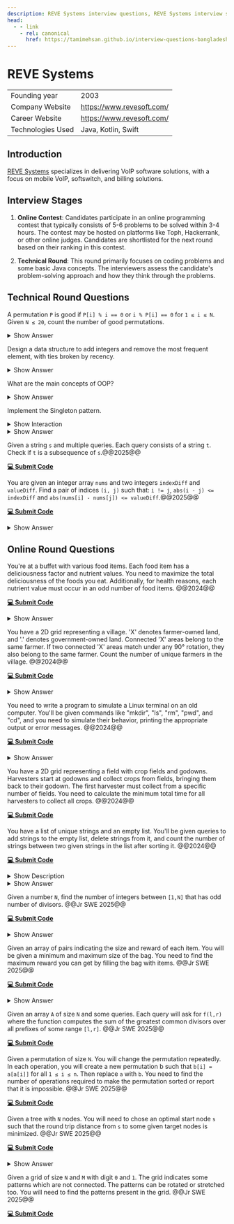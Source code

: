 ```yaml
---
description: REVE Systems interview questions, REVE Systems interview stages, REVE Systems interview details, REVE Systems interview question and answers
head:
  - - link
    - rel: canonical
      href: https://tamimehsan.github.io/interview-questions-bangladesh/companies/revesystems
---
```

# REVE Systems

|  | |
| :-| :- |
| Founding year | 2003 |
| Company Website | https://www.revesoft.com/ |
| Career Website | https://www.revesoft.com/ |
| Technologies Used| Java, Kotlin, Swift |

## Introduction
[REVE Systems](https://www.revesoft.com/) specializes in delivering VoIP software solutions, with a focus on mobile VoIP, softswitch, and billing solutions.

## Interview Stages

1. **Online Contest**: Candidates participate in an online programming contest that typically consists of 5-6 problems to be solved within 3-4 hours. The contest may be hosted on platforms like Toph, Hackerrank, or other online judges. Candidates are shortlisted for the next round based on their ranking in this contest.

2. **Technical Round**: This round primarily focuses on coding problems and some basic Java concepts. The interviewers assess the candidate's problem-solving approach and how they think through the problems.

## Technical Round Questions

<article>

A permutation `P` is good if `P[i] % i == 0` or `i % P[i] == 0` for `1 ≤ i ≤ N`. Given `N ≤ 20`, count the number of good permutations. 
<details><summary>Show Answer</summary>

The final solution uses Bitmask DP to efficiently count the number of good permutations that satisfy the given condition.

```cpp
#include <iostream>
#include <vector>

using namespace std;

int N; // Global variable for the size of the permutation
vector<int> dp; // DP array to store results of subproblems

// Recursive function to count the number of good permutations using Bitmask DP
int solve(int mask) {
    if (mask == (1 << N) - 1) return 1; // Base case: all elements are placed
    if (dp[mask] != -1) return dp[mask]; // Return already computed result

    int pos = __builtin_popcount(mask) + 1; // Position to place the next element (1-based)
    dp[mask] = 0; // Initialize current DP state

    for (int i = 0; i < N; i++) {
        // Check if the i-th element is not used and it satisfies the condition
        if (!(mask & (1 << i)) && (pos % (i + 1) == 0 || (i + 1) % pos == 0)) {
            dp[mask] += solve(mask | (1 << i)); // Recur with updated mask
        }
    }
    return dp[mask];
}

int main() {
    cout << "Enter the value of N (N <= 20): ";
    cin >> N;

    dp.assign(1 << N, -1); // Initialize DP array with -1 for all masks
    int result = solve(0); // Start with an empty mask
    cout << "Number of good permutations for N = " << N << " is: " << result << endl;

    return 0;
}
```
</details>
</article>

<article>

Design a data structure to add integers and remove the most frequent element, with ties broken by recency.
<details><summary>Show Answer</summary>

Design a data structure that supports the following two operations:

1. **add(val)**: Add an integer `val` to the data structure.
2. **remove()**: Remove the most frequent element in the data structure. If there are multiple elements with the same highest frequency, print the element that was added last.

The constraints for the operations are:

* Total number of operations ≤ 10<sup>5</sup>
* 0 ≤ val ≤ 10<sup>9</sup>

**Solution:**

```cpp
#include <iostream>
#include <unordered_map>
#include <vector>

using namespace std;

class FreqStack {
    unordered_map<int, int> freq;                    // Map to store frequency of elements
    unordered_map<int, vector<int>> group;             // Map to store groups of elements by frequency
    int maxFreq = 0;                                 // Variable to track the maximum frequency

public:
    // Function to add an integer
    void push(int x) {
        freq[x]++;                                   // Increase the frequency of the element
        maxFreq = max(maxFreq, freq[x]);             // Update the max frequency
        group[freq[x]].push_back(x);                 // Add the element to the appropriate group
    }

    // Function to remove and return the most frequent element (with ties broken by recency)
    int pop() {
        int x = group[maxFreq].back();               // Get the most recent element with the highest frequency
        group[maxFreq].pop_back();                   // Remove it from the group
        if (group[maxFreq].empty()) {                // If no more elements in the group, reduce max frequency
            maxFreq--;
        }
        freq[x]--;                                   // Decrease the frequency of the element
        return x;                                    // Return the most frequent element
    }
};

int main() {
    FreqStack fs;
    fs.push(5);
    fs.push(7);
    fs.push(5);
    fs.push(7);
    fs.push(4);
    fs.push(5);
    
    cout << fs.pop() << endl;  // Should print 5
    cout << fs.pop() << endl;  // Should print 7
    cout << fs.pop() << endl;  // Should print 5
    cout << fs.pop() << endl;  // Should print 4
    
    return 0;
}
```
</details>
</article>

<article>
 

What are the main concepts of OOP? 
<details><summary>Show Answer</summary>
 

The main concepts of Object-Oriented Programming (OOP) are:
Abstraction, Inheritance, Encapsulation, Polymorphism.
</details>
</article>
 

<article>

Implement the Singleton pattern.
<details><summary>Show Interaction</summary>

To provide better understanding, here’s how the discussion typically goes. The questions aren't directly asked; instead, they are discussed in the context of a coding problem or a concept. (I am sharing real experience of mine):

**Interviewer:** Here's a scenario: you need to create a class for database connections, and as every developer of your team needs to use the same database connection, you should only allow one instance of this class.  How would you implement this in Java?  
**Candidate:** I would include a static variable within the class, initially set to null. I'd also create a static method called "connection." This method would first check if the static variable is null. If it is, it would create a new object, assign it to the variable, and then return it. If the variable is not null, it would simply return the existing object.  
**Interviewer:** But if someone creates an object of this class, wouldn't they get a different object?  
**Candidate:** To prevent that, I would make the constructor private.  
**Interviewer:** Is this approach feasible? Would you need to do anything else?  
**Candidate:** Yes, it's feasible, and no further changes are necessary.  
**Interviewer:** The process you described has a specific name in design patterns. Do you recall what it's called?  
**Candidate:** Sorry, I don't know the name.  
**Interviewer:** It's called the Singleton pattern.
</details>

<details><summary>Show Answer</summary>

**Solution:** Below is the implementation of the Singleton pattern in Java:

::: code-group
```java [Single Threaded]
// Singleton class to manage database connections
public class DatabaseConnection {
    // Static variable to hold the single instance of the class
    private static DatabaseConnection instance = null;

    // Private constructor to prevent instantiation
    private DatabaseConnection() {
        // Initialization code, e.g., establish database connection
    }

    // Public method to provide access to the single instance
    public static DatabaseConnection getInstance() {
        // Check if instance is null, create new one if needed
        if (instance == null) {
            instance = new DatabaseConnection();
        }
        // Return the existing instance
        return instance;
    }
}
```
```go [Thread Safe]
var lock = &sync.Mutex{}

type single struct {
}

var singleInstance *single

func getInstance() *single {
    if singleInstance == nil {
        lock.Lock()
        defer lock.Unlock()
        if singleInstance == nil {
            fmt.Println("Creating single instance now.")
            singleInstance = &single{}
        } else {
            fmt.Println("Single instance already created.")
        }
    } else {
        fmt.Println("Single instance already created.")
    }

    return singleInstance
}
```
:::

> [!WARNING] 
> The given single threaded implementation of the singleton pattern though widely popular, is not thread-safe. If a multithreaded application were to get the connection, there is a chance that the connection is initialized multiple times. Ask the interviewer to make sure if they want it to be thread-safe. You can check this [wikipedia section](https://en.wikipedia.org/wiki/Double-checked_locking#Usage_in_Java) if you want to learn more.
</details>
</article>

<article>

Given a string `s` and multiple queries. Each query consists of a string `t`. Check if `t` is a subsequence of `s`.@@2025@@

[**💻 Submit Code**](https://leetcode.com/problems/is-subsequence/description/)
</article>

<article>

You are given an integer array `nums` and two integers `indexDiff` and `valueDiff`. Find a pair of indices `(i, j)` such that: `i != j`, `abs(i - j) <= indexDiff` and `abs(nums[i] - nums[j]) <= valueDiff`.@@2025@@

[**💻 Submit Code**](https://leetcode.com/problems/contains-duplicate-iii/description/)
<details><summary>Show Answer</summary>

```cpp
bool containsNearbyAlmostDuplicate(vector<int>& nums, int indexDiff, int valueDiff) {
    set<pair<int,int>> st;
    for(int i=0;i<nums.size();i++){
        if( i>indexDiff ) st.erase({nums[i-indexDiff-1],i-indexDiff-1});
        auto it = st.lower_bound({nums[i],0});
        if ( it != st.end() ) {
            if ( abs(nums[i] - it->first) <= valueDiff ) 
                return true;
        }
        if( it != st.begin() ){
            it--;
            if ( abs(nums[i] - it->first) <= valueDiff ) 
                return true;
        }
        st.insert({nums[i],i});
    }
    return false;
}
```
</details>
</article>

## Online Round Questions

<article>

You're at a buffet with various food items. Each food item has a deliciousness factor and nutrient values. You need to maximize the total deliciousness of the foods you eat. Additionally, for health reasons, each nutrient value must occur in an odd number of food items. @@2024@@

[**💻 Submit Code**](https://toph.co/c/recruitment-contest-by-kite-games-studio)
<details><summary>Show Answer</summary>

**Solution:** 

<<< @/snippets/kite/buffet.cpp
</details>
</article>

<article>

You have a 2D grid representing a village. 'X' denotes farmer-owned land, and '.' denotes government-owned land. Connected 'X' areas belong to the same farmer. If two connected 'X' areas match under any 90° rotation, they also belong to the same farmer. Count the number of unique farmers in the village. @@2024@@

[**💻 Submit Code**](https://toph.co/c/recruitment-contest-by-kite-games-studio)
<details><summary>Show Answer</summary>

**Solution:** 

<<< @/snippets/kite/farmer.cpp
</details>
</article>

<article>

You need to write a program to simulate a Linux terminal on an old computer. You'll be given commands like "mkdir", "ls", "rm", "pwd", and "cd", and you need to simulate their behavior, printing the appropriate output or error messages. @@2024@@

[**💻 Submit Code**](https://toph.co/c/recruitment-contest-by-kite-games-studio)
<details><summary>Show Answer</summary>

**Solution:** 

<<< @/snippets/kite/linux-terminal.cpp
</details>
</article>

<article>

You have a 2D grid representing a field with crop fields and godowns. Harvesters start at godowns and collect crops from fields, bringing them back to their godown. The first harvester must collect from a specific number of fields. You need to calculate the minimum total time for all harvesters to collect all crops. @@2024@@

[**💻 Submit Code**](https://toph.co/c/recruitment-contest-by-kite-games-studio)
</article>

<article>

You have a list of unique strings and an empty list. You'll be given queries to add strings to the empty list, delete strings from it, and count the number of strings between two given strings in the list after sorting it. @@2024@@

[**💻 Submit Code**](https://toph.co/c/recruitment-contest-by-kite-games-studio)
<details><summary>Show Description</summary>

You are given a list <i>L</i> of <i>N</i> unique strings and an initially empty list <i>P</i>. You need to process <i>Q</i> queries of the following types:

* **add i f:** Add the string <i>L[i]</i> to the list <i>P</i> a total of <i>f</i> times.
* **delete i f:** Let <i>t</i> be the number of occurrences of string <i>L[i]</i> in list <i>P</i>. Delete min(<i>f</i>, <i>t</i>) occurrences of <i>L[i]</i> from list <i>P</i>.
* **count i j:** Sort the elements of list <i>P</i> in lexicographic order, then count the number of strings in <i>P</i> that are between <i>L[i]</i> and <i>L[j]</i> (inclusive).

**Constraints:**

* **1 ≤ N ≤ 10<sup>5</sup>** - Number of strings in list <i>L</i>.
* The total length of all strings in <i>L</i> is at most 2 × 10<sup>6</sup>, and each string length is between 1 and 10<sup>6</sup> characters.
* **1 ≤ Q ≤ 10<sup>5</sup>** - Number of queries.
* For **add i f** and **delete i f** queries: **1 ≤ i ≤ N** and **1 ≤ f ≤ 10<sup>5</sup>**.
* For **count i j** queries: **1 ≤ i ≤ N** and **1 ≤ j ≤ N**.

</details>
<details><summary>Show Answer</summary>

**Solution:** 

<<< @/snippets/kite/copy-string.cpp
</details>
</article>

<article>

Given a number `N`, find the number of integers between `[1,N]` that has odd number of divisors. @@Jr SWE 2025@@ 

[**💻 Submit Code**](https://www.hackerrank.com/contests/jr-software-developer-recruitment-contest-may-2025/challenges/hey-this-is-the-giveaway-problem)
<details><summary>Show Answer</summary>

```cpp
long long solve(long long n) {
    long long sq = sqrtl(n);
    if( (sq+1)*(sq+1) == n ) sq++;
    return sq;
}
```
</details>
</article>

<article>

Given an array of pairs indicating the size and reward of each item. You will be given a minimum and maximum size of the bag. You need to find the maximum reward you can get by filling the bag with items. @@Jr SWE 2025@@

[**💻 Submit Code**](https://www.hackerrank.com/contests/jr-software-developer-recruitment-contest-may-2025/challenges/ripe-range.cpp)
<details><summary>Show Answer</summary>

<<< @/snippets/kite/ripe-range.cpp
</details>
</article>

<article>

Given an array `A` of size `N` and some queries. Each query will ask for `f(l,r)` where the function computes the sum of the greatest common divisors over all prefixes of some range `[l,r]`.  @@Jr SWE 2025@@

[**💻 Submit Code**](https://www.hackerrank.com/contests/jr-software-developer-recruitment-contest-may-2025/challenges/cumulative-gcd)
</article>

<article>

Given a permutation of size `N`. You will change the permutation repeatedly. In each operation, you will create a new permutation b such that `b[i] = a[a[i]]` for all `1 ≤ i ≤ n`. Then replace `a` with `b`. You need to find the number of operations required to make the permutation sorted or report that it is impossible. @@Jr SWE 2025@@

[**💻 Submit Code**](https://www.hackerrank.com/contests/jr-software-developer-recruitment-contest-may-2025/challenges/permutation-sorting-1)
</article>

<article>

Given a tree with `N` nodes. You will need to chose an optimal start node `s` such that the round trip distance from `s` to some given target nodes is minimized. @@Jr SWE 2025@@

[**💻 Submit Code**](https://www.hackerrank.com/contests/jr-software-developer-recruitment-contest-may-2025/challenges/kawchars-new-home)
<details><summary>Show Answer</summary>

<<< @/snippets/kite/new-home.cpp#snippet
</details>
</article>

<article>

Given a grid of size `N` and `M` with digit `0` and `1`. The grid indicates some patterns which are not connected. The patterns can be rotated or stretched too. You will need to find the patterns present in the grid. @@Jr SWE 2025@@

[**💻 Submit Code**](https://www.hackerrank.com/contests/jr-software-developer-recruitment-contest-may-2025/challenges/simple-digit-recognition)
</article>

